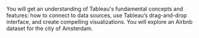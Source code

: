 You will get an understanding of Tableau's fundamental concepts and features: how to connect to data sources, use Tableau’s drag-and-drop interface, and create compelling visualizations. You will explore an Airbnb dataset for the city of Amsterdam.
